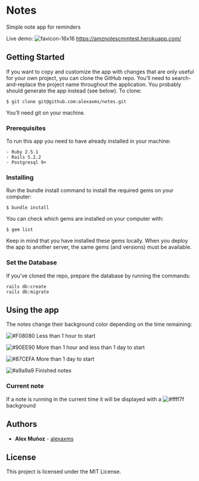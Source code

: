 # Notes

Simple note app for reminders

Live demo: ![favicon-16x16](https://github.com/heroku/favicon/raw/master/favicon.iconset/icon_16x16.png) https://amznotescmmtest.herokuapp.com/



## Getting Started

If you want to copy and customize the app with changes that are only useful for your own project, you can clone the GitHub repo. You’ll need to search-and-replace the project name throughout the application. You probably should generate the app instead (see below). To clone:
```
$ git clone git@github.com:alexaxms/notes.git
```
You’ll need git on your machine.

### Prerequisites

To run this app you need to have already installed in your machine:

```
- Ruby 2.5.1
- Rails 5.2.2
- Postgresql 9+
```

### Installing

Run the bundle install command to install the required gems on your computer:
```
$ bundle install
```
You can check which gems are installed on your computer with:
```
$ gem list
```
Keep in mind that you have installed these gems locally. When you deploy the app to another server, the same gems (and versions) must be available.

### Set the Database
If you’ve cloned the repo, prepare the database by running the commands:
```
rails db:create
rails db:migrate 
```

## Using the app

The notes change their background color depending on the time remaining: 

![#F08080](https://placehold.it/15/F08080/000000?text=+) Less than 1 hour to start

![#90EE90](https://placehold.it/15/90EE90/000000?text=+) More than 1 hour and less than 1 day to start

![#87CEFA](https://placehold.it/15/87CEFA/000000?text=+) More than 1 day to start

![#a9a9a9](https://placehold.it/15/a9a9a9/000000?text=+) Finished notes

### Current note

If a note is running in the current time it will be displayed with a ![#ffff7f](https://placehold.it/15/ffff7f/000000?text=+) background
 
## Authors

* **Alex Muñoz** - [alexaxms](https://github.com/alexaxms)

## License

This project is licensed under the MIT License.

